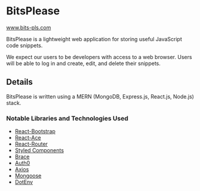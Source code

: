 # BitsPlease

www.bits-pls.com

BitsPlease is a lightweight web application for storing useful JavaScript code snippets. 

We expect our users to be developers with access to a web browser. Users will be able to log in and create, edit, and delete their snippets. 

## Details

BitsPlease is written using a MERN (MongoDB, Express.js, React.js, Node.js) stack.

### Notable Libraries and Technologies Used
* [React-Bootstrap](https://github.com/react-bootstrap/react-bootstrap)
* [React-Ace](https://github.com/securingsincity/react-ace)
* [React-Router](https://github.com/ReactTraining/react-router)
* [Styled Components](https://github.com/styled-components/styled-components)
* [Brace](https://github.com/thlorenz/brace)
* [Auth0](https://github.com/auth0)
* [Axios](https://www.npmjs.com/package/axios)
* [Mongoose](https://mongoosejs.com/)
* [DotEnv](https://github.com/motdotla/dotenv)




